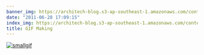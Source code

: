 ```yaml
---
banner_img: https://architech-blog.s3-ap-southeast-1.amazonaws.com/content/images/uploads/2012/08/smallgif.gif
date: "2011-06-28 17:09:15"
index_img: https://architech-blog.s3-ap-southeast-1.amazonaws.com/content/images/uploads/2012/08/smallgif.gif
title: GIF Making
---
```


[![](https://architech-blog.s3-ap-southeast-1.amazonaws.com/content/images/uploads/2012/08/smallgif.gif "smallgif")](https://architech-blog.s3-ap-southeast-1.amazonaws.com/content/images/uploads/2012/08/smallgif.gif)
